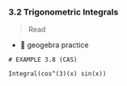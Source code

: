 ### 3.2 Trigonometric Integrals

> Read

- 🎯 geogebra practice 

```
# EXAMPLE 3.8 (CAS)

Integral(cos^(3)(x) sin(x))
```

